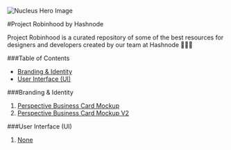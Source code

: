 ![Nucleus Hero Image][logo]

#Project Robinhood by Hashnode

Project Robinhood is a curated repository of some of the best resources for designers and developers created by our team at Hashnode 💯🎉🎈

###Table of Contents
* [Branding & Identity](https://github.com/Hashnode/design-resources/tree/master#branding--identity)  
* [User Interface (UI)](https://github.com/Hashnode/design-resources/tree/master#user-interface-ui)

###Branding & Identity
  1. [Perspective Business Card Mockup](https://dribbble.com/shots/3113768-Perspective-Business-Cards-Mockup)
  2. [Perspective Business Card Mockup V2](https://dribbble.com/shots/3118301-Perspective-Business-Cards-Mockup-V2)


###User Interface (UI)
  1. [None](#)


[logo]: https://github.com/Hashnode/design-resources/blob/master/hashnode-robinhood-animated-hero-image.gif?raw=true "Nucleus Hero Image"
